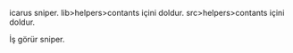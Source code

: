 icarus sniper. 
lib>helpers>contants içini doldur.
src>helpers>contants içini doldur.

İş görür sniper. 